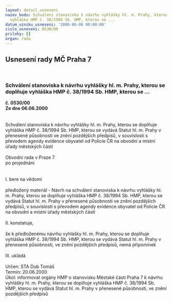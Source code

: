 ```yaml
---
layout: detail_usneseni
nazev_bodu: Schválení stanoviska k návrhu vyhlášky hl. m. Prahy, kterou se doplňuje
  vyhláška HMP č. 38/1994 Sb. HMP, kterou se ...
datum_vzniku_usneseni: '2000-06-06 00:00:00'
cislo_usneseni: 0530/00
prilohy: []
organ: rada
---
```

<div id="ucUsn_pList" class="usn">
	<span><h2>Usnesení rady MČ Praha 7 </h2>
<br></span><div class="standBody">
<span><h3>Schválení stanoviska k návrhu vyhlášky hl. m. Prahy, kterou se doplňuje vyhláška HMP č. 38/1994 Sb. HMP, kterou se ...</h3></span><div class="center">
		<strong>č. 0530/00</strong><br>
	</div>
<div class="center">
		<strong>Ze dne 06.06.2000</strong><br><br>
	</div>
<br>Schválení stanoviska k návrhu vyhlášky hl. m. Prahy, kterou se doplňuje vyhláška HMP č. 38/1994 Sb. HMP, kterou se vydává Statut hl. m. Prahy v přenesené působnosti ve znění pozdějších předpisů, v souvislosti s převodem agendy evidence obyvatel od Policie ČR na obvodní a místní úřady městských částí<br>     <br>Obvodní rada v Praze 7<br>po projednání<br><br><br>I.	bere na vědomí<br><br> předložený materiál - Návrh na schválení stanoviska k návrhu vyhlášky hl. m. Prahy, kterou se doplňuje vyhláška HMP č. 38/1994 Sb. HMP, kterou se vydává Statut hl. m. Prahy v přenesené působnosti ve znění pozdějších předpisů, v souvislosti s převodem agendy evidence obyvatel od Policie ČR na obvodní a místní úřady městských částí<br><br>II.	konstatuje,<br><br>že k předloženému návrhu vyhlášky hl. m. Prahy, kterou se doplňuje vyhláška HMP č. 38/1994 Sb. HMP, kterou se vydává Statut hl. m. Prahy v přenesené působnosti, ve znění pozdějších předpisů, nemá připomínek<br><br>III.	ukládá <br><br> Určen:	     	STA Dub Tomáš<br>Termín: 20.06.2000<br>Úkol:	informovat orgány HMP o stanovisku Městské části Praha 7 k návrhu vyhlášky hl. m. Prahy, kterou se doplňuje vyhláška HMP č. 38/1994 Sb. HMP, kterou se vydává Statut hl. m. Prahy v přenesené působnosti, ve znění pozdějších předpisů <br> <br>
</div>
</div>
